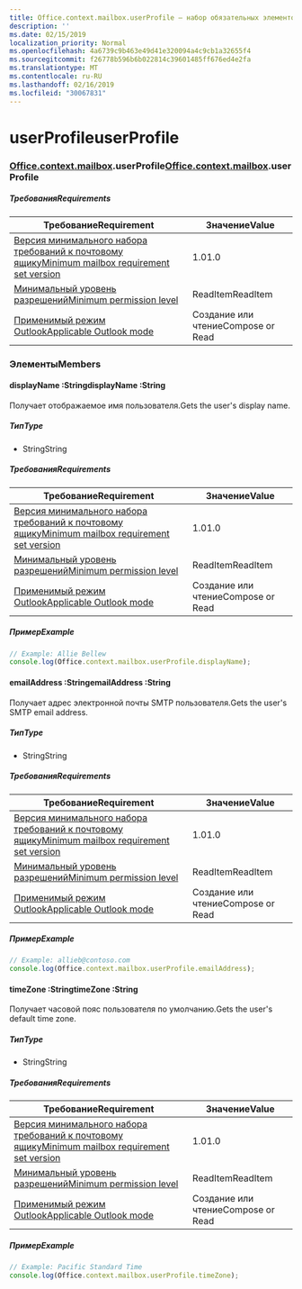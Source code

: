 ```yaml
---
title: Office.context.mailbox.userProfile — набор обязательных элементов 1.2
description: ''
ms.date: 02/15/2019
localization_priority: Normal
ms.openlocfilehash: 4a6739c9b463e49d41e320094a4c9cb1a32655f4
ms.sourcegitcommit: f26778b596b6b022814c39601485ff676ed4e2fa
ms.translationtype: MT
ms.contentlocale: ru-RU
ms.lasthandoff: 02/16/2019
ms.locfileid: "30067831"
---
```

# <a name="userprofile"></a><span data-ttu-id="19bb9-102">userProfile</span><span class="sxs-lookup"><span data-stu-id="19bb9-102">userProfile</span></span>

### <a name="officeofficemdcontextofficecontextmdmailboxofficecontextmailboxmduserprofile"></a><span data-ttu-id="19bb9-103">[Office](Office.md)[.context](Office.context.md)[.mailbox](Office.context.mailbox.md).userProfile</span><span class="sxs-lookup"><span data-stu-id="19bb9-103">[Office](Office.md)[.context](Office.context.md)[.mailbox](Office.context.mailbox.md).userProfile</span></span>

##### <a name="requirements"></a><span data-ttu-id="19bb9-104">Требования</span><span class="sxs-lookup"><span data-stu-id="19bb9-104">Requirements</span></span>

|<span data-ttu-id="19bb9-105">Требование</span><span class="sxs-lookup"><span data-stu-id="19bb9-105">Requirement</span></span>| <span data-ttu-id="19bb9-106">Значение</span><span class="sxs-lookup"><span data-stu-id="19bb9-106">Value</span></span>|
|---|---|
|[<span data-ttu-id="19bb9-107">Версия минимального набора требований к почтовому ящику</span><span class="sxs-lookup"><span data-stu-id="19bb9-107">Minimum mailbox requirement set version</span></span>](/office/dev/add-ins/reference/requirement-sets/outlook-api-requirement-sets)| <span data-ttu-id="19bb9-108">1.0</span><span class="sxs-lookup"><span data-stu-id="19bb9-108">1.0</span></span>|
|[<span data-ttu-id="19bb9-109">Минимальный уровень разрешений</span><span class="sxs-lookup"><span data-stu-id="19bb9-109">Minimum permission level</span></span>](https://docs.microsoft.com/outlook/add-ins/understanding-outlook-add-in-permissions)| <span data-ttu-id="19bb9-110">ReadItem</span><span class="sxs-lookup"><span data-stu-id="19bb9-110">ReadItem</span></span>|
|[<span data-ttu-id="19bb9-111">Применимый режим Outlook</span><span class="sxs-lookup"><span data-stu-id="19bb9-111">Applicable Outlook mode</span></span>](https://docs.microsoft.com/outlook/add-ins/#extension-points)| <span data-ttu-id="19bb9-112">Создание или чтение</span><span class="sxs-lookup"><span data-stu-id="19bb9-112">Compose or Read</span></span>|

### <a name="members"></a><span data-ttu-id="19bb9-113">Элементы</span><span class="sxs-lookup"><span data-stu-id="19bb9-113">Members</span></span>

####  <a name="displayname-string"></a><span data-ttu-id="19bb9-114">displayName :String</span><span class="sxs-lookup"><span data-stu-id="19bb9-114">displayName :String</span></span>

<span data-ttu-id="19bb9-115">Получает отображаемое имя пользователя.</span><span class="sxs-lookup"><span data-stu-id="19bb9-115">Gets the user's display name.</span></span>

##### <a name="type"></a><span data-ttu-id="19bb9-116">Тип</span><span class="sxs-lookup"><span data-stu-id="19bb9-116">Type</span></span>

*   <span data-ttu-id="19bb9-117">String</span><span class="sxs-lookup"><span data-stu-id="19bb9-117">String</span></span>

##### <a name="requirements"></a><span data-ttu-id="19bb9-118">Требования</span><span class="sxs-lookup"><span data-stu-id="19bb9-118">Requirements</span></span>

|<span data-ttu-id="19bb9-119">Требование</span><span class="sxs-lookup"><span data-stu-id="19bb9-119">Requirement</span></span>| <span data-ttu-id="19bb9-120">Значение</span><span class="sxs-lookup"><span data-stu-id="19bb9-120">Value</span></span>|
|---|---|
|[<span data-ttu-id="19bb9-121">Версия минимального набора требований к почтовому ящику</span><span class="sxs-lookup"><span data-stu-id="19bb9-121">Minimum mailbox requirement set version</span></span>](/office/dev/add-ins/reference/requirement-sets/outlook-api-requirement-sets)| <span data-ttu-id="19bb9-122">1.0</span><span class="sxs-lookup"><span data-stu-id="19bb9-122">1.0</span></span>|
|[<span data-ttu-id="19bb9-123">Минимальный уровень разрешений</span><span class="sxs-lookup"><span data-stu-id="19bb9-123">Minimum permission level</span></span>](https://docs.microsoft.com/outlook/add-ins/understanding-outlook-add-in-permissions)| <span data-ttu-id="19bb9-124">ReadItem</span><span class="sxs-lookup"><span data-stu-id="19bb9-124">ReadItem</span></span>|
|[<span data-ttu-id="19bb9-125">Применимый режим Outlook</span><span class="sxs-lookup"><span data-stu-id="19bb9-125">Applicable Outlook mode</span></span>](https://docs.microsoft.com/outlook/add-ins/#extension-points)| <span data-ttu-id="19bb9-126">Создание или чтение</span><span class="sxs-lookup"><span data-stu-id="19bb9-126">Compose or Read</span></span>|

##### <a name="example"></a><span data-ttu-id="19bb9-127">Пример</span><span class="sxs-lookup"><span data-stu-id="19bb9-127">Example</span></span>

```javascript
// Example: Allie Bellew
console.log(Office.context.mailbox.userProfile.displayName);
```

####  <a name="emailaddress-string"></a><span data-ttu-id="19bb9-128">emailAddress :String</span><span class="sxs-lookup"><span data-stu-id="19bb9-128">emailAddress :String</span></span>

<span data-ttu-id="19bb9-129">Получает адрес электронной почты SMTP пользователя.</span><span class="sxs-lookup"><span data-stu-id="19bb9-129">Gets the user's SMTP email address.</span></span>

##### <a name="type"></a><span data-ttu-id="19bb9-130">Тип</span><span class="sxs-lookup"><span data-stu-id="19bb9-130">Type</span></span>

*   <span data-ttu-id="19bb9-131">String</span><span class="sxs-lookup"><span data-stu-id="19bb9-131">String</span></span>

##### <a name="requirements"></a><span data-ttu-id="19bb9-132">Требования</span><span class="sxs-lookup"><span data-stu-id="19bb9-132">Requirements</span></span>

|<span data-ttu-id="19bb9-133">Требование</span><span class="sxs-lookup"><span data-stu-id="19bb9-133">Requirement</span></span>| <span data-ttu-id="19bb9-134">Значение</span><span class="sxs-lookup"><span data-stu-id="19bb9-134">Value</span></span>|
|---|---|
|[<span data-ttu-id="19bb9-135">Версия минимального набора требований к почтовому ящику</span><span class="sxs-lookup"><span data-stu-id="19bb9-135">Minimum mailbox requirement set version</span></span>](/office/dev/add-ins/reference/requirement-sets/outlook-api-requirement-sets)| <span data-ttu-id="19bb9-136">1.0</span><span class="sxs-lookup"><span data-stu-id="19bb9-136">1.0</span></span>|
|[<span data-ttu-id="19bb9-137">Минимальный уровень разрешений</span><span class="sxs-lookup"><span data-stu-id="19bb9-137">Minimum permission level</span></span>](https://docs.microsoft.com/outlook/add-ins/understanding-outlook-add-in-permissions)| <span data-ttu-id="19bb9-138">ReadItem</span><span class="sxs-lookup"><span data-stu-id="19bb9-138">ReadItem</span></span>|
|[<span data-ttu-id="19bb9-139">Применимый режим Outlook</span><span class="sxs-lookup"><span data-stu-id="19bb9-139">Applicable Outlook mode</span></span>](https://docs.microsoft.com/outlook/add-ins/#extension-points)| <span data-ttu-id="19bb9-140">Создание или чтение</span><span class="sxs-lookup"><span data-stu-id="19bb9-140">Compose or Read</span></span>|

##### <a name="example"></a><span data-ttu-id="19bb9-141">Пример</span><span class="sxs-lookup"><span data-stu-id="19bb9-141">Example</span></span>

```javascript
// Example: allieb@contoso.com
console.log(Office.context.mailbox.userProfile.emailAddress);
```

####  <a name="timezone-string"></a><span data-ttu-id="19bb9-142">timeZone :String</span><span class="sxs-lookup"><span data-stu-id="19bb9-142">timeZone :String</span></span>

<span data-ttu-id="19bb9-143">Получает часовой пояс пользователя по умолчанию.</span><span class="sxs-lookup"><span data-stu-id="19bb9-143">Gets the user's default time zone.</span></span>

##### <a name="type"></a><span data-ttu-id="19bb9-144">Тип</span><span class="sxs-lookup"><span data-stu-id="19bb9-144">Type</span></span>

*   <span data-ttu-id="19bb9-145">String</span><span class="sxs-lookup"><span data-stu-id="19bb9-145">String</span></span>

##### <a name="requirements"></a><span data-ttu-id="19bb9-146">Требования</span><span class="sxs-lookup"><span data-stu-id="19bb9-146">Requirements</span></span>

|<span data-ttu-id="19bb9-147">Требование</span><span class="sxs-lookup"><span data-stu-id="19bb9-147">Requirement</span></span>| <span data-ttu-id="19bb9-148">Значение</span><span class="sxs-lookup"><span data-stu-id="19bb9-148">Value</span></span>|
|---|---|
|[<span data-ttu-id="19bb9-149">Версия минимального набора требований к почтовому ящику</span><span class="sxs-lookup"><span data-stu-id="19bb9-149">Minimum mailbox requirement set version</span></span>](/office/dev/add-ins/reference/requirement-sets/outlook-api-requirement-sets)| <span data-ttu-id="19bb9-150">1.0</span><span class="sxs-lookup"><span data-stu-id="19bb9-150">1.0</span></span>|
|[<span data-ttu-id="19bb9-151">Минимальный уровень разрешений</span><span class="sxs-lookup"><span data-stu-id="19bb9-151">Minimum permission level</span></span>](https://docs.microsoft.com/outlook/add-ins/understanding-outlook-add-in-permissions)| <span data-ttu-id="19bb9-152">ReadItem</span><span class="sxs-lookup"><span data-stu-id="19bb9-152">ReadItem</span></span>|
|[<span data-ttu-id="19bb9-153">Применимый режим Outlook</span><span class="sxs-lookup"><span data-stu-id="19bb9-153">Applicable Outlook mode</span></span>](https://docs.microsoft.com/outlook/add-ins/#extension-points)| <span data-ttu-id="19bb9-154">Создание или чтение</span><span class="sxs-lookup"><span data-stu-id="19bb9-154">Compose or Read</span></span>|

##### <a name="example"></a><span data-ttu-id="19bb9-155">Пример</span><span class="sxs-lookup"><span data-stu-id="19bb9-155">Example</span></span>

```javascript
// Example: Pacific Standard Time
console.log(Office.context.mailbox.userProfile.timeZone);
```
